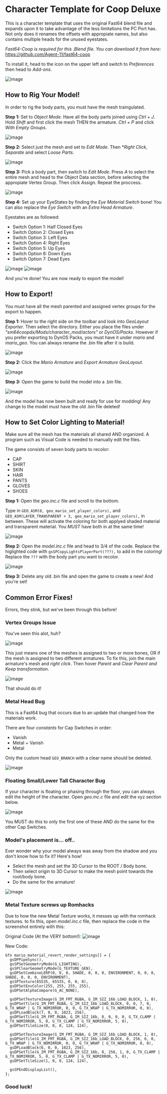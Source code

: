# Character Template for Coop Deluxe
This is a character template that uses the original Fast64 blend file and expands upon it to take advantage of the less limitations the PC Port has. Not only does it renames the offsets with appropiate names, but also contains multiple heads for the unused eyestates.

*Fast64-Coop is required for this .Blend file. You can download it from here:* https://github.com/Agent-11/fast64-coop

To install it, head to the icon on the upper left and switch to *Preferences* then head to *Add-ons*.

![image](https://github.com/coop-deluxe/character-template/assets/140215214/323b6719-3ae4-4f55-a3aa-8295cc4adb8c)


## How to Rig Your Model!
In order to rig the body parts, you must have the mesh traingulated. 

**Step 1:** Set to *Object Mode*. Have all the body parts joined using *Ctrl + J*. Hold *Shift* and first click the mesh THEN the armature. *Ctrl + P* and click *With Empty Groups*.

![image](https://github.com/coop-deluxe/character-template/assets/140215214/870c46ed-a287-435e-a4a3-f4a545b6d597)

**Step 2:** Select just the mesh and set to *Edit Mode*. Then **Right Click*, *Separate* and select *Loose Parts*.

![image](https://github.com/coop-deluxe/character-template/assets/140215214/932de11e-4653-4b06-9e57-12ced70bf917)

**Step 3:** Pick a body part, then switch to *Edit Mode*. Press *A* to select the entire mesh and head to the Object Data section, before selecting the appropiate Vertex Group. Then click *Assign*. Repeat the proccess.

![image](https://github.com/coop-deluxe/character-template/assets/140215214/6be71c7f-94b7-498b-81b0-9ae359667df5)

**Step 4:** Set up your EyeStates by finding the *Eye Material Switch* bone! You can also replace the *Eye Switch* with an *Extra Head Armature*. 

Eyestates are as followed:
* Switch Option 1: Half Closed Eyes
* Switch Option 2: Closed Eyes
* Switch Option 3: Left Eyes
* Switch Option 4: Right Eyes
* Switch Option 5: Up Eyes
* Switch Option 6: Down Eyes
* Switch Option 7: Dead Eyes

![image](https://github.com/coop-deluxe/character-template/assets/140215214/79615fe8-48df-4d7d-9bfb-55fbf3b0a1ed)
![image](https://github.com/coop-deluxe/character-template/assets/140215214/5e25c3f9-fcaa-4791-ad22-0b5768bf3139)

And you're done! You are now ready to export the model!

## How to Export!
You must have all the mesh parented and assigned vertex groups for the export to happen.

**Step 1:** Hover to the right side on the toolbar and look into *GeoLayout Exporter*. Then select the directory. Either you place the files under *"sm64coopdx/Mods/character_mod/actors"* or *DynOS/Packs*. However if you prefer exporting to DynOS Packs, you must have it under *mario* and *mario_geo*. You can always rename the .bin file after it is build.

![image](https://github.com/coop-deluxe/character-template/assets/140215214/bd156f5a-0788-4257-92d1-f7f4851a478c)

**Step 2:** Click the *Mario Armature* and *Export Armature GeoLayout*.

![image](https://github.com/coop-deluxe/character-template/assets/140215214/249ffdb6-a017-44a8-bf40-bb4f4758e4f8)

**Step 3:** Open the game to build the model into a .bin file.

![image](https://github.com/coop-deluxe/character-template/assets/140215214/f097634a-a319-4991-ba9c-fc8cf14c0fc0)

And the model has now been built and ready for use for modding! Any change to the model must have the old .bin file deleted!

## How to Set Color Lighting to Material!
Make sure all the mesh has the materials all shared AND organized.
A program such as Visual Code is needed to manually edit the files.

The game consists of seven body parts to recolor:

* CAP
* SHIRT
* SKIN
* HAIR
* PANTS
* GLOVES
* SHOES

**Step 1:** Open the *geo.inc.c* file and scroll to the bottom. 

Type in ``GEO_ASM(0, geo_mario_set_player_colors),`` and ``GEO_ASM(LAYER_TRANSPARENT + 3, geo_mario_set_player_colors),`` in between. These will activate the coloring for both applyed shaded material and transparent material. You *MUST* have both in at the same time!

![image](https://github.com/coop-deluxe/character-template/assets/140215214/3c99c5d1-3178-4386-8aa4-952005380a4b)

**Step 2:** Open the *model.inc.c* file and head to 3/4 of the code. Replace the higlighted code with ``gsSPCopyLightsPlayerPart(???),`` to add in the coloring! Replace the ``???`` with the body part you want to recolor.

![image](https://github.com/coop-deluxe/character-template/assets/140215214/65b2ec99-3604-4cee-b38f-bb00c631a79c)

**Step 3:** Delete any old .bin file and open the game to create a new! And you're set!

## Common Error Fixes!
Errors, they stink, but we've been through this before!

### Vertex Groups Issue

You've seen this alot, huh?

![image](https://github.com/coop-deluxe/character-template/assets/140215214/cf3674a3-0fec-436a-b8c0-2d9eb0ad7868)

This just means one of the meshes is assigned to two or more bones, OR if the mesh is assigned to two different armatures. To fix this, join the main armature's mesh and *right click*. Then hover *Parent* and *Clear Parent and Keep transformation*.

![image](https://github.com/coop-deluxe/character-template/assets/140215214/0d4d96be-eb45-42a1-9613-36f649b1cf66)

That should do it!

### Metal Head Bug
This is a Fast64 bug that occurs due to an update that changed how the materials work.

There are four *constants* for Cap Switches in order: 
* Vanish
* Metal + Vanish
* Metal

Only the custom head ``GEO_BRANCH`` with a clear name should be deleted.

![image](https://github.com/coop-deluxe/character-template/assets/140215214/53a14448-3fe6-49d1-9f1b-fc50fc80950c)

### Floating Small/Lower Tall Character Bug

If your character is floating or phasing through the floor, you can always edit the height of the character.
Open *geo.inc.c* file and edit the xyz section below.

![image](https://github.com/coop-deluxe/character-template/assets/140215214/1a6058de-9398-42fe-bda1-60f5b07c5235)

You MUST do this to only the first one of these AND do the same for the other Cap Switches.

### Model's placement is... off..
Ever wonder why your model always was away from the shadow and you don't know how to fix it? Here's how!

* Select the mesh and set the 3D Cursor to the ROOT / Body bone.
* Then select origin to 3D Cursor to make the mesh point towards the root/body bone.
* Do the same for the armature!

![image](https://github.com/coop-deluxe/character-template/assets/140215214/8dca5754-e42d-4ccf-9288-8a0a284a835e)

### Metal Texture screws up Romhacks
Due to how the new Metal Texture works, it messes up with the romhack textures. to fix this, open *model.inc.c* file, then replace the code in the screenshot entirely with this:

Original Code (At the VERY bottom!):
![image](https://github.com/coop-deluxe/character-template/assets/140215214/6cbc5b32-91cf-4f5d-b971-1df2a5f515c8)

New Code:

    Gfx mario_material_revert_render_settings[] = {
      gsDPPipeSync(),
      gsSPSetGeometryMode(G_LIGHTING),
      gsSPClearGeometryMode(G_TEXTURE_GEN),
      gsDPSetCombineLERP(0, 0, 0, SHADE, 0, 0, 0, ENVIRONMENT, 0, 0, 0, SHADE, 0, 0, 0, ENVIRONMENT),
      gsSPTexture(65535, 65535, 0, 0, 0),
      gsDPSetEnvColor(255, 255, 255, 255),
      gsDPSetAlphaCompare(G_AC_NONE),

      gsDPSetTextureImage(G_IM_FMT_RGBA, G_IM_SIZ_16b_LOAD_BLOCK, 1, 0),
      gsDPSetTile(G_IM_FMT_RGBA, G_IM_SIZ_16b_LOAD_BLOCK, 0, 0, 7, 0, G_TX_WRAP | G_TX_NOMIRROR, 0, 0, G_TX_WRAP | G_TX_NOMIRROR, 0, 0),
      gsDPLoadBlock(7, 0, 0, 1023, 256),
      gsDPSetTile(G_IM_FMT_RGBA, G_IM_SIZ_16b, 8, 0, 0, 0, G_TX_CLAMP | G_TX_NOMIRROR, 5, 0, G_TX_CLAMP | G_TX_NOMIRROR, 5, 0),
      gsDPSetTileSize(0, 0, 0, 124, 124),

      gsDPSetTextureImage(G_IM_FMT_RGBA, G_IM_SIZ_16b_LOAD_BLOCK, 1, 0),
      gsDPSetTile(G_IM_FMT_RGBA, G_IM_SIZ_16b_LOAD_BLOCK, 0, 256, 6, 0, G_TX_WRAP | G_TX_NOMIRROR, 0, 0, G_TX_WRAP | G_TX_NOMIRROR, 0, 0),
      gsDPLoadBlock(6, 0, 0, 1023, 256),
      gsDPSetTile(G_IM_FMT_RGBA, G_IM_SIZ_16b, 8, 256, 1, 0, G_TX_CLAMP | G_TX_NOMIRROR, 5, 0, G_TX_CLAMP | G_TX_NOMIRROR, 5, 0),
      gsDPSetTileSize(1, 0, 0, 124, 124),

      gsSPEndDisplayList(),
    };

### Good luck!
